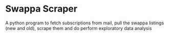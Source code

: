 # Swappa Scraper
A python program to fetch subscriptions from mail, pull the swappa listings (new and old), scrape them and do perform exploratory data analysis
